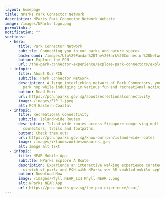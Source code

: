 ```yaml
---
layout: homepage
title: NParks Park Connector Network
description: NParks Park Connector Network Website
image: /images/NParks Logo.png
permalink: /
notification: ""
sections:
  - hero:
      title: Park Connector Network
      subtitle: Connecting you to our parks and nature spaces
      background: /images/Ulu%20Pandan%20The%20Park%20Connector%20Network%20Brings%20People%20Together.jpeg
      button: Explore the PCN
      url: /the-park-connector-experience/explore-park-connectors/explore/
  - infopic:
      title: About Our PCN
      subtitle: Park Connector Network
      description: A large interlinking network of Park Connectors, you can easily
        park hop while indulging in various fun and recreational activities.
      button: Read More
      url: https://pcn.nparks.gov.sg/aboutrecreationalconnectivity
      image: /images/ECP 1.jpeg
      alt: PCN Eastern Coastal
  - infopic:
      title: Recreational Connectivity
      subtitle: Island-wide Routes
      description: Island-wide routes across Singapore comprising multiple park
        connectors, trails and footpaths.
      button: Check them out!
      url: https://pcn.nparks.gov.sg/know-our-pcn/island-wide-routes
      image: /images/Island%20Wide%20Routes.jpeg
      alt: Image alt text
  - infopic:
      title: NEAR Mobile App
      subtitle: NParks Explore A Route
      description: Experience an interactive walking experience curated across 36 KM
        stretch of parks and PCN with NParks own AR-enabled mobile application!
      button: Download Now
      image: /images/Phyll NEAR_1x1 Phyll NEAR 2.png
      alt: NParks NEAR App
      url: https://pcn.nparks.gov.sg/the-pcn-experience/near/
---
```

